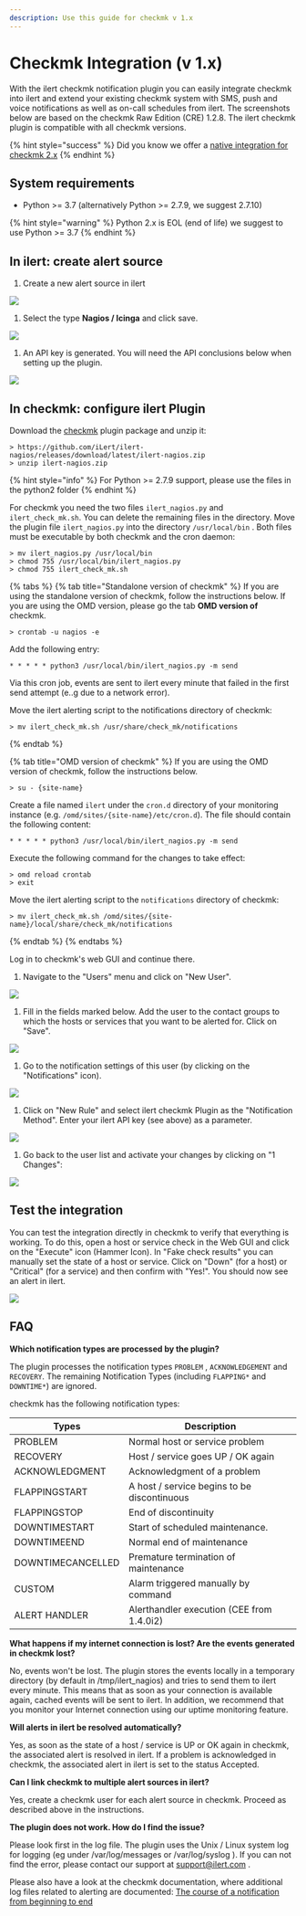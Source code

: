 ```yaml
---
description: Use this guide for checkmk v 1.x
---
```


# Checkmk Integration (v 1.x)

With the ilert checkmk notification plugin you can easily integrate checkmk into ilert and extend your existing checkmk system with SMS, push and voice notifications as well as on-call schedules from ilert. The screenshots below are based on the checkmk Raw Edition (CRE) 1.2.8. The ilert checkmk plugin is compatible with all checkmk versions.

{% hint style="success" %}
Did you know we offer a [native integration for checkmk 2.x](native.md)
{% endhint %}

## System requirements

* Python >= 3.7 (alternatively Python >= 2.7.9, we suggest 2.7.10)

{% hint style="warning" %}
Python 2.x is EOL (end of life) we suggest to use Python >= 3.7
{% endhint %}

## In ilert: create alert source <a href="#create-alarm-source" id="create-alarm-source"></a>

1. Create a new alert source in ilert

![](<../../.gitbook/assets/mk1 (1).png>)

1. Select the type **Nagios / Icinga** and click save.

![](../../.gitbook/assets/mk2.png)

1. An API key is generated. You will need the API conclusions below when setting up the plugin.

![](../../.gitbook/assets/mk3.png)

## In checkmk: configure ilert Plugin <a href="#configure-ilert-plugin" id="configure-ilert-plugin"></a>

Download the [checkmk](https://github.com/iLert/ilert-nagios) plugin package and unzip it:

```
> https://github.com/iLert/ilert-nagios/releases/download/latest/ilert-nagios.zip
> unzip ilert-nagios.zip
```

{% hint style="info" %}
For Python >= 2.7.9 support, please use the files in the python2 folder
{% endhint %}

For checkmk you need the two files `ilert_nagios.py` and `ilert_check_mk.sh`. You can delete the remaining files in the directory. Move the plugin file `ilert_nagios.py` into the directory `/usr/local/bin` . Both files must be executable by both checkmk and the cron daemon:

```
> mv ilert_nagios.py /usr/local/bin
> chmod 755 /usr/local/bin/ilert_nagios.py
> chmod 755 ilert_check_mk.sh
```

{% tabs %}
{% tab title="Standalone version of checkmk" %}
If you are using the standalone version of checkmk, follow the instructions below. If you are using the OMD version, please go the tab **OMD version of** checkmk.

```
> crontab -u nagios -e
```

Add the following entry:

```
* * * * * python3 /usr/local/bin/ilert_nagios.py -m send
```

Via this cron job, events are sent to ilert every minute that failed in the first send attempt (e..g due to a network error).

Move the ilert alerting script to the notifications directory of checkmk:

```
> mv ilert_check_mk.sh /usr/share/check_mk/notifications
```
{% endtab %}

{% tab title="OMD version of checkmk" %}
If you are using the OMD version of checkmk, follow the instructions below.

```
> su - {site-name}
```

Create a file named `ilert` under the `cron.d` directory of your monitoring instance (e.g. `/omd/sites/{site-name}/etc/cron.d`). The file should contain the following content:

```
* * * * * python3 /usr/local/bin/ilert_nagios.py -m send
```

Execute the following command for the changes to take effect:

```
> omd reload crontab 
> exit
```

Move the ilert alerting script to the `notifications` directory of checkmk:

```
> mv ilert_check_mk.sh /omd/sites/{site-name}/local/share/check_mk/notifications
```
{% endtab %}
{% endtabs %}

Log in to checkmk's web GUI and continue there.

1. Navigate to the "Users" menu and click on "New User".

![](../../.gitbook/assets/mk4.jpg)

1. Fill in the fields marked below. Add the user to the contact groups to which the hosts or services that you want to be alerted for. Click on "Save".

![](../../.gitbook/assets/mk5.jpg)

1. Go to the notification settings of this user (by clicking on the "Notifications" icon).

![](../../.gitbook/assets/mk6.jpg)

1. Click on "New Rule" and select ilert checkmk Plugin as the "Notification Method". Enter your ilert API key (see above) as a parameter.

![](../../.gitbook/assets/mk7.jpg)

1. Go back to the user list and activate your changes by clicking on "1 Changes":

![](../../.gitbook/assets/mk8.jpg)

## Test the integration <a href="#test" id="test"></a>

You can test the integration directly in checkmk to verify that everything is working. To do this, open a host or service check in the Web GUI and click on the "Execute" icon (Hammer Icon). In "Fake check results" you can manually set the state of a host or service. Click on "Down" (for a host) or "Critical" (for a service) and then confirm with "Yes!". You should now see an alert in ilert.

![](../../.gitbook/assets/mk9.jpg)

## FAQ <a href="#faq" id="faq"></a>

**Which notification types are processed by the plugin?**

The plugin processes the notification types `PROBLEM` , `ACKNOWLEDGEMENT` and `RECOVERY`. The remaining Notification Types (including `FLAPPING*` and `DOWNTIME*`) are ignored.

checkmk has the following notification types:

| Types             | Description                                 |
| ----------------- | ------------------------------------------- |
| PROBLEM           | Normal host or service problem              |
| RECOVERY          | Host / service goes UP / OK again           |
| ACKNOWLEDGMENT    | Acknowledgment of a problem                 |
| FLAPPINGSTART     | A host / service begins to be discontinuous |
| FLAPPINGSTOP      | End of discontinuity                        |
| DOWNTIMESTART     | Start of scheduled maintenance.             |
| DOWNTIMEEND       | Normal end of maintenance                   |
| DOWNTIMECANCELLED | Premature termination of maintenance        |
| CUSTOM            | Alarm triggered manually by command         |
| ALERT HANDLER     | Alerthandler execution (CEE from 1.4.0i2)   |

**What happens if my internet connection is lost? Are the events generated in checkmk lost?**

No, events won't be lost. The plugin stores the events locally in a temporary directory (by default in /tmp/ilert\_nagios) and tries to send them to ilert every minute. This means that as soon as your connection is available again, cached events will be sent to ilert. In addition, we recommend that you monitor your Internet connection using our uptime monitoring feature.

**Will alerts in ilert be resolved automatically?**

Yes, as soon as the state of a host / service is UP or OK again in checkmk, the associated alert is resolved in ilert. If a problem is acknowledged in checkmk, the associated alert in ilert is set to the status Accepted.

**Can I link checkmk to multiple alert sources in ilert?**

Yes, create a checkmk user for each alert source in checkmk. Proceed as described above in the instructions.

**The plugin does not work. How do I find the issue?**

Please look first in the log file. The plugin uses the Unix / Linux system log for logging (eg under /var/log/messages or /var/log/syslog ). If you can not find the error, please contact our support at [support@ilert.com](mailto:support@ilert.com) .

Please also have a look at the checkmk documentation, where additional log files related to alerting are documented: [The course of a notification from beginning to end](https://checkmk.com/cms\_notifications.html#The%20course%20of%20a%20notification%20from%20beginning%20to%20end)
